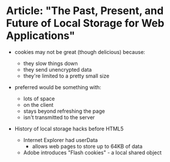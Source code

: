 # Article: "The Past, Present, and Future of Local Storage for Web Applications"

* cookies may not be great (though delicious) because:
    * they slow things down
    * they send unencrypted data
    * they're limited to a pretty small size
* preferred would be something with:
    * lots of space
    * on the client
    * stays beyond refreshing the page
    * isn't transmitted to the server

* History of local storage hacks before HTML5
    * Internet Explorer had userData
        * allows web pages to store up to 64KB of data
    * Adobe introduces "Flash cookies" - a local shared object